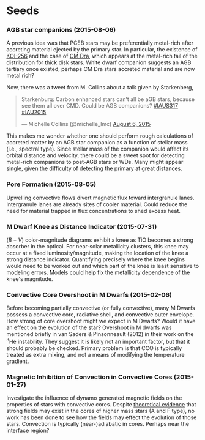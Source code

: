 # Seeds

### AGB star companions (2015-08-06)

A previous idea was that PCEB stars may be preferentially metal-rich after accreting material ejected by the primary star. In particular, the existence of [KOI-256](http://adsabs.harvard.edu/abs/2013ApJ...767..111M) and the case of [CM Dra](http://adsabs.harvard.edu/abs/2014A%26A...571A..70F), which appears at the metal-rich tail of the distribution for thick disk stars. White dwarf companion suggests an AGB tertiary once existed, perhaps CM Dra stars accreted material and are now metal rich?

Now, there was a tweet from M. Collins about a talk given by Starkenberg, 

<blockquote class="twitter-tweet" lang="en"><p lang="en" dir="ltr">Starkenburg: Carbon enhanced stars can’t all be aGB stars, because see them all over CMD. Could be AGB companions? <a href="https://twitter.com/hashtag/IAUS317?src=hash">#IAUS317</a> <a href="https://twitter.com/hashtag/IAU2015?src=hash">#IAU2015</a></p>&mdash; Michelle Collins (@michelle_lmc) <a href="https://twitter.com/michelle_lmc/status/629377540684148736">August 6, 2015</a></blockquote> <script async src="//platform.twitter.com/widgets.js" charset="utf-8"></script>

This makes me wonder whether one should perform rough calculations of accreted matter by an AGB star companion as a function of stellar mass (i.e., spectral type). Since stellar mass of the companion would affect its orbital distance and velocity, there could be a sweet spot for detecting metal-rich companions to post-AGB stars or WDs. Many might appear single, given the difficulty of detecting the primary at great distances.

### Pore Formation (2015-08-05)

Upwelling convective flows divert magnetic flux toward intergranule lanes. Intergranule lanes are already sites of cooler material. Could reduce the need for material trapped in flux concentrations to shed excess heat.

### M Dwarf Knee as Distance Indicator (2015-07-31)

$(B-V)$ color-magnitude diagrams exhibit a knee as TiO becomes a strong absorber in the optical. For near-solar metallicity clusters, this knee may occur at a fixed luminosity/magnitude, making the location of the knee a strong distance indicator. Quantifying precisely where the knee begins would need to be worked out and which part of the knee is least sensitive to modeling errors. Models could help fix the metallicity dependence of the knee's magnitude.

### Convective Core Overshoot in M Dwarfs (2015-02-06)

Before becoming partially convective (or fully convective), many M Dwarfs possess a convective core, radiative shell, and convective outer envelope. How strong of core overshoot might we expect in M Dwarfs? Would it have an effect on the evolution of the star? Overshoot in M dwarfs was mentioned briefly in van Saders & Pinsonneault (2012) in their work on the $^3$He instability. They suggest it is likely not an important factor, but that it should probably be checked. Primary problem is that CCO is typically treated as extra mixing, and not a means of modifying the temperature gradient.

### Magnetic Inhibition of Convection in Convective Cores (2015-01-27)

Investigate the influence of dynamo generated magnetic fields on the properties of stars with convective cores. Despite [theoretical evidence](http://adsabs.harvard.edu/abs/2009ApJ...705.1000F) that strong fields may exist in the cores of higher mass stars (A and F type), no work has been done to see how the fields may effect the evolution of those stars. Convection is typically (near-)adiabatic in cores. Perhaps near the interface region?
